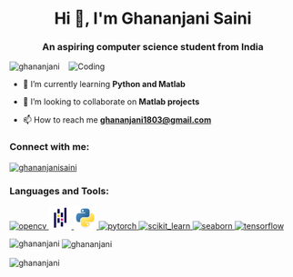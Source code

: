 <h1 align="center">Hi 👋, I'm Ghananjani Saini</h1>
<h3 align="center">An aspiring computer science student from India</h3>
<img align="right" alt="Coding" width="400" src="https://cdnb.artstation.com/p/assets/images/images/028/991/999/original/anna-havrylyukh-.gif?1596125112">

<p align="left"> <img src="https://komarev.com/ghpvc/?username=ghananjani&label=Profile%20views&color=0e75b6&style=flat" alt="ghananjani" /> </p>

- 🌱 I’m currently learning **Python and Matlab**

- 👯 I’m looking to collaborate on **Matlab projects**

- 📫 How to reach me **ghananjani1803@gmail.com**

<h3 align="left">Connect with me:</h3>
<p align="left">
<a href="https://linkedin.com/in/ghananjanisaini" target="blank"><img align="center" src="https://raw.githubusercontent.com/rahuldkjain/github-profile-readme-generator/master/src/images/icons/Social/linked-in-alt.svg" alt="ghananjanisaini" height="30" width="40" /></a>
</p>

<h3 align="left">Languages and Tools:</h3>
<p align="left"> <a href="https://opencv.org/" target="_blank" rel="noreferrer"> <img src="https://www.vectorlogo.zone/logos/opencv/opencv-icon.svg" alt="opencv" width="40" height="40"/> </a> <a href="https://pandas.pydata.org/" target="_blank" rel="noreferrer"> <img src="https://raw.githubusercontent.com/devicons/devicon/2ae2a900d2f041da66e950e4d48052658d850630/icons/pandas/pandas-original.svg" alt="pandas" width="40" height="40"/> </a> <a href="https://www.python.org" target="_blank" rel="noreferrer"> <img src="https://raw.githubusercontent.com/devicons/devicon/master/icons/python/python-original.svg" alt="python" width="40" height="40"/> </a> <a href="https://pytorch.org/" target="_blank" rel="noreferrer"> <img src="https://www.vectorlogo.zone/logos/pytorch/pytorch-icon.svg" alt="pytorch" width="40" height="40"/> </a> <a href="https://scikit-learn.org/" target="_blank" rel="noreferrer"> <img src="https://upload.wikimedia.org/wikipedia/commons/0/05/Scikit_learn_logo_small.svg" alt="scikit_learn" width="40" height="40"/> </a> <a href="https://seaborn.pydata.org/" target="_blank" rel="noreferrer"> <img src="https://seaborn.pydata.org/_images/logo-mark-lightbg.svg" alt="seaborn" width="40" height="40"/> </a> <a href="https://www.tensorflow.org" target="_blank" rel="noreferrer"> <img src="https://www.vectorlogo.zone/logos/tensorflow/tensorflow-icon.svg" alt="tensorflow" width="40" height="40"/> </a> </p>

<p><img align="left" src="https://github-readme-stats.vercel.app/api/top-langs?username=ghananjani&show_icons=true&locale=en&layout=compact" alt="ghananjani" /></p>

<p>&nbsp;<img align="center" src="https://github-readme-stats.vercel.app/api?username=ghananjani&show_icons=true&locale=en" alt="ghananjani" /></p>

<p><img align="center" src="https://github-readme-streak-stats.herokuapp.com/?user=ghananjani&" alt="ghananjani" /></p>
